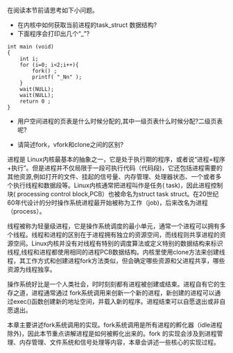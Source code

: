 在阅读本节前请思考如下小问题。

-   在内核中如何获取当前进程的task_struct 数据结构?
-   下面程序会打印出几个“_”?

```
int main (void)
{
	int i;
	for (i=0; i<2;i++){
		fork() ;
		printf( "_Nn" );
	}
	wait(NULL);
	wait(NULL);
	return 0 ;
}
```

-   用户空间进程的页表是什么时候分配的,其中一级页表什么时候分配?二级页表呢?

-   请简述fork，vfork和clone之间的区别?

进程是 Linux内核最基本的抽象之一，它是处于执行期的程序，或者说“进程=程序+执行”。但是进程并不仅局限于一段可执行代码（代码段)，它还包括进程需要的其他资源,例如打开的文件、挂起的信号量、内存管理、处理器状态、一个或者多个执行线程和数据段等。Linux内核通常把进程叫作是任务( task)，因此进程控制块( processing control block,PCB）也被命名为struct task struct。在20世纪60年代设计的分时操作系统进程最开始被称为工作（job)，后来改名为进程（process）。

线程被称为轻量级进程，它是操作系统调度的最小单元，通常一个进程可以拥有多个线程。线程和进程的区别在于进程拥有独立的资源空间，而线程则共享进程的资源空间。Linux内核并没有对线程有特别的调度算法或定义特别的数据结构来标识线程,线程和进程都使用相同的进程PCB数据结构。内核里使用clone方法来创建线程，其工作方式和创建进程fork方法类似，但会确定哪些资源和父进程共享，哪些资源为线程独享。

操作系统好比是一个人类社会，时时刻刻都有进程被创建或结束。进程自有它的生存之道，进程通常通过 fork系统调用来创新一个新的进程，新创建的进程可以通过exec()函数创建新的地址空间，并载入新的程序。进程结束可以自愿退出或非自愿退出。

本章主要讲述fork系统调用的实现。fork系统调用是所有进程的孵化器（idle进程除外)，因此本节重点讲解进程是如何被孵化出来的。fork 的实现会涉及到进程管理、内存管理、文件系统和信号处理等内容，本章会讲述一些核心的实现过程。